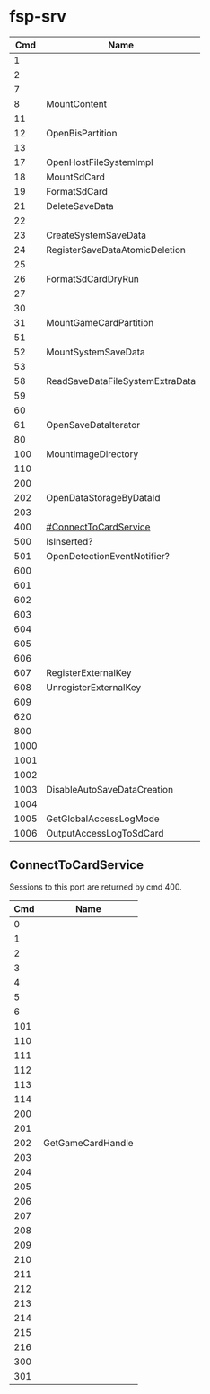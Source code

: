 # fsp-srv

| Cmd  | Name                                                       |
| ---- | ---------------------------------------------------------- |
| 1    |                                                            |
| 2    |                                                            |
| 7    |                                                            |
| 8    | MountContent                                               |
| 11   |                                                            |
| 12   | OpenBisPartition                                           |
| 13   |                                                            |
| 17   | OpenHostFileSystemImpl                                     |
| 18   | MountSdCard                                                |
| 19   | FormatSdCard                                               |
| 21   | DeleteSaveData                                             |
| 22   |                                                            |
| 23   | CreateSystemSaveData                                       |
| 24   | RegisterSaveDataAtomicDeletion                             |
| 25   |                                                            |
| 26   | FormatSdCardDryRun                                         |
| 27   |                                                            |
| 30   |                                                            |
| 31   | MountGameCardPartition                                     |
| 51   |                                                            |
| 52   | MountSystemSaveData                                        |
| 53   |                                                            |
| 58   | ReadSaveDataFileSystemExtraData                            |
| 59   |                                                            |
| 60   |                                                            |
| 61   | OpenSaveDataIterator                                       |
| 80   |                                                            |
| 100  | MountImageDirectory                                        |
| 110  |                                                            |
| 200  |                                                            |
| 202  | OpenDataStorageByDataId                                    |
| 203  |                                                            |
| 400  | [\#ConnectToCardService](#ConnectToCardService "wikilink") |
| 500  | IsInserted?                                                |
| 501  | OpenDetectionEventNotifier?                                |
| 600  |                                                            |
| 601  |                                                            |
| 602  |                                                            |
| 603  |                                                            |
| 604  |                                                            |
| 605  |                                                            |
| 606  |                                                            |
| 607  | RegisterExternalKey                                        |
| 608  | UnregisterExternalKey                                      |
| 609  |                                                            |
| 620  |                                                            |
| 800  |                                                            |
| 1000 |                                                            |
| 1001 |                                                            |
| 1002 |                                                            |
| 1003 | DisableAutoSaveDataCreation                                |
| 1004 |                                                            |
| 1005 | GetGlobalAccessLogMode                                     |
| 1006 | OutputAccessLogToSdCard                                    |

## ConnectToCardService

Sessions to this port are returned by cmd 400.

| Cmd | Name              |
| --- | ----------------- |
| 0   |                   |
| 1   |                   |
| 2   |                   |
| 3   |                   |
| 4   |                   |
| 5   |                   |
| 6   |                   |
| 101 |                   |
| 110 |                   |
| 111 |                   |
| 112 |                   |
| 113 |                   |
| 114 |                   |
| 200 |                   |
| 201 |                   |
| 202 | GetGameCardHandle |
| 203 |                   |
| 204 |                   |
| 205 |                   |
| 206 |                   |
| 207 |                   |
| 208 |                   |
| 209 |                   |
| 210 |                   |
| 211 |                   |
| 212 |                   |
| 213 |                   |
| 214 |                   |
| 215 |                   |
| 216 |                   |
| 300 |                   |
| 301 |                   |
